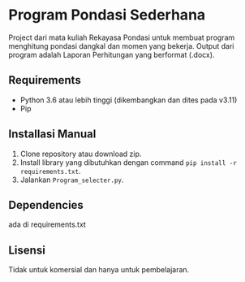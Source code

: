 # Program Pondasi Sederhana
Project dari mata kuliah Rekayasa Pondasi untuk membuat program menghitung pondasi dangkal dan momen yang bekerja.
Output dari program adalah Laporan Perhitungan yang berformat (.docx).

## Requirements
- Python 3.6 atau lebih tinggi (dikembangkan dan dites pada v3.11)
- Pip

## Installasi Manual
1. Clone repository atau download zip.
2. Install library yang dibutuhkan dengan command `pip install -r requirements.txt`.
3. Jalankan `Program_selecter.py`.

## Dependencies
ada di requirements.txt

## Lisensi
Tidak untuk komersial dan hanya untuk pembelajaran.
